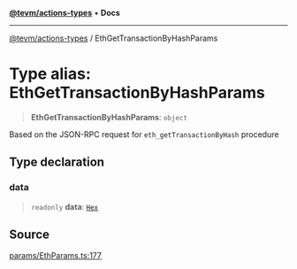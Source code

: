 [**@tevm/actions-types**](../README.md) • **Docs**

***

[@tevm/actions-types](../globals.md) / EthGetTransactionByHashParams

# Type alias: EthGetTransactionByHashParams

> **EthGetTransactionByHashParams**: `object`

Based on the JSON-RPC request for `eth_getTransactionByHash` procedure

## Type declaration

### data

> `readonly` **data**: [`Hex`](Hex.md)

## Source

[params/EthParams.ts:177](https://github.com/evmts/tevm-monorepo/blob/main/packages/actions-types/src/params/EthParams.ts#L177)
